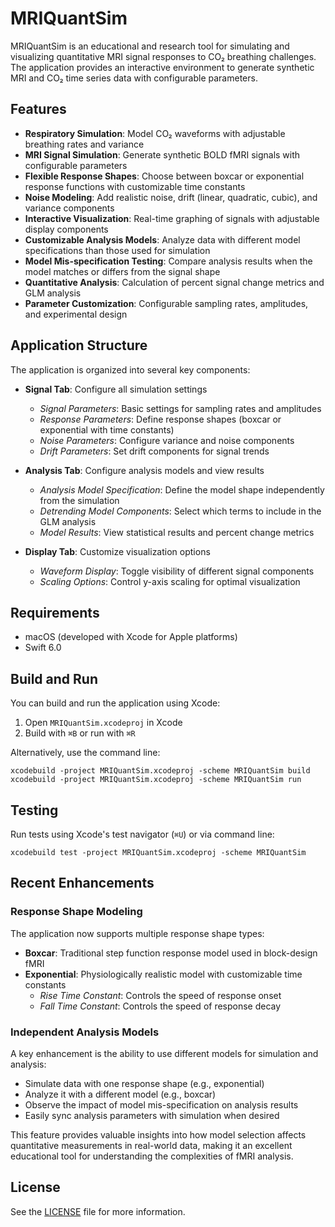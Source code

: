# MRIQuantSim

MRIQuantSim is an educational and research tool for simulating and visualizing quantitative MRI signal responses to CO₂ breathing challenges. The application provides an interactive environment to generate synthetic MRI and CO₂ time series data with configurable parameters.

## Features

- **Respiratory Simulation**: Model CO₂ waveforms with adjustable breathing rates and variance
- **MRI Signal Simulation**: Generate synthetic BOLD fMRI signals with configurable parameters
- **Flexible Response Shapes**: Choose between boxcar or exponential response functions with customizable time constants
- **Noise Modeling**: Add realistic noise, drift (linear, quadratic, cubic), and variance components 
- **Interactive Visualization**: Real-time graphing of signals with adjustable display components
- **Customizable Analysis Models**: Analyze data with different model specifications than those used for simulation
- **Model Mis-specification Testing**: Compare analysis results when the model matches or differs from the signal shape
- **Quantitative Analysis**: Calculation of percent signal change metrics and GLM analysis
- **Parameter Customization**: Configurable sampling rates, amplitudes, and experimental design

## Application Structure

The application is organized into several key components:

- **Signal Tab**: Configure all simulation settings
  - *Signal Parameters*: Basic settings for sampling rates and amplitudes
  - *Response Parameters*: Define response shapes (boxcar or exponential with time constants)
  - *Noise Parameters*: Configure variance and noise components
  - *Drift Parameters*: Set drift components for signal trends
  
- **Analysis Tab**: Configure analysis models and view results
  - *Analysis Model Specification*: Define the model shape independently from the simulation
  - *Detrending Model Components*: Select which terms to include in the GLM analysis
  - *Model Results*: View statistical results and percent change metrics
  
- **Display Tab**: Customize visualization options
  - *Waveform Display*: Toggle visibility of different signal components
  - *Scaling Options*: Control y-axis scaling for optimal visualization

## Requirements

- macOS (developed with Xcode for Apple platforms)
- Swift 6.0

## Build and Run

You can build and run the application using Xcode:

1. Open `MRIQuantSim.xcodeproj` in Xcode
2. Build with `⌘B` or run with `⌘R`

Alternatively, use the command line:
```
xcodebuild -project MRIQuantSim.xcodeproj -scheme MRIQuantSim build
xcodebuild -project MRIQuantSim.xcodeproj -scheme MRIQuantSim run
```

## Testing

Run tests using Xcode's test navigator (`⌘U`) or via command line:
```
xcodebuild test -project MRIQuantSim.xcodeproj -scheme MRIQuantSim
```

## Recent Enhancements

### Response Shape Modeling

The application now supports multiple response shape types:

- **Boxcar**: Traditional step function response model used in block-design fMRI
- **Exponential**: Physiologically realistic model with customizable time constants
  - *Rise Time Constant*: Controls the speed of response onset 
  - *Fall Time Constant*: Controls the speed of response decay

### Independent Analysis Models

A key enhancement is the ability to use different models for simulation and analysis:

- Simulate data with one response shape (e.g., exponential)
- Analyze it with a different model (e.g., boxcar)
- Observe the impact of model mis-specification on analysis results
- Easily sync analysis parameters with simulation when desired

This feature provides valuable insights into how model selection affects quantitative measurements in real-world data, making it an excellent educational tool for understanding the complexities of fMRI analysis.

## License

See the [LICENSE](LICENSE) file for more information.
